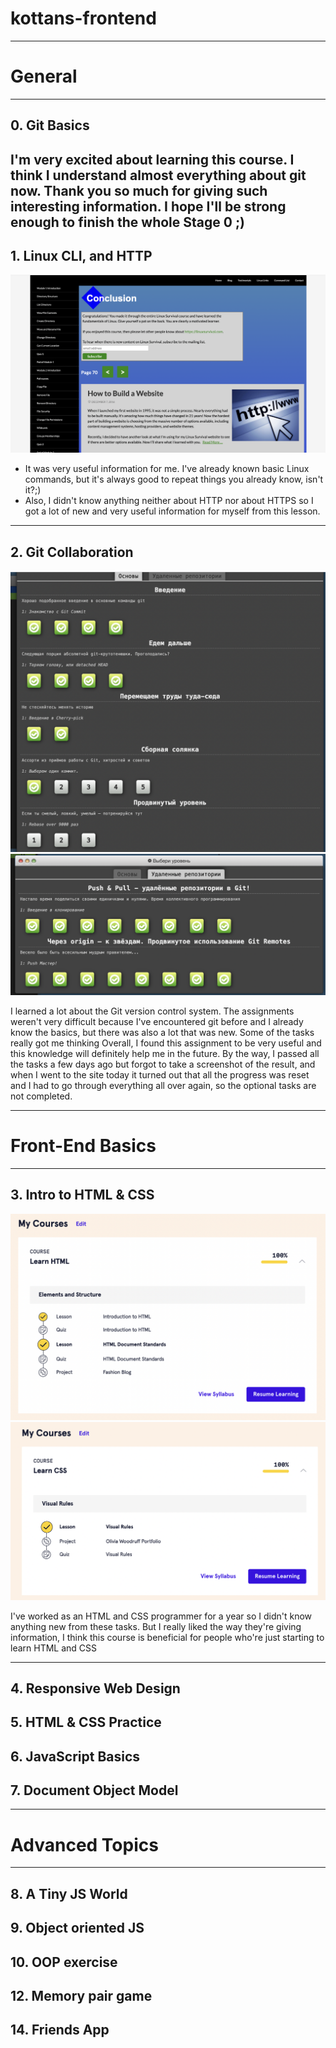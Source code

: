 # kottans-frontend

---

# General

---

## 0. Git Basics
I'm very excited about learning this course. I think I understand almost everything about git now. Thank you so much for giving such interesting information. I hope I'll be strong enough to finish the whole Stage 0 ;)
---
## 1. Linux CLI, and HTTP
![Alt text](task_linux_cli/1.png "Screenshot")
+ It was very useful information for me. I've already known basic Linux commands, but it's always good to repeat things you already know, isn't it?;)
+ Also, I didn't know anything neither about HTTP nor about HTTPS so I got a lot of new and very useful information for myself from this lesson.
---
## 2. Git Collaboration
![Alt text](task_git_collaboration/2.png "Screenshot")
![Alt text](task_git_collaboration/3.png "Screenshot")

I learned a lot about the Git version control system.
The assignments weren't very difficult because I've encountered git before and I already know the basics, but there was also a lot that was new. Some of the tasks really got me thinking
Overall, I found this assignment to be very useful and this knowledge will definitely help me in the future.
By the way, I passed all the tasks a few days ago but forgot to take a screenshot of the result, and when I went to the site today it turned out that all the progress was reset and I had to go through everything all over again, so the optional tasks are not completed.

---

# Front-End Basics

---


## 3. Intro to HTML & CSS
![Alt text](task_html_css_intro/1.png "Screenshot")
![Alt text](task_html_css_intro/2.png "Screenshot")

I've worked as an HTML and CSS programmer for a year so I didn't know anything new from these tasks. But I really liked the way they're giving information, I think this course is beneficial for people who're just starting to learn HTML and CSS

---

## 4. Responsive Web Design
## 5. HTML & CSS Practice
## 6. JavaScript Basics
## 7. Document Object Model

---

# Advanced Topics

---

## 8. A Tiny JS World
## 9. Object oriented JS
## 10. OOP exercise
## 12. Memory pair game
## 14. Friends App